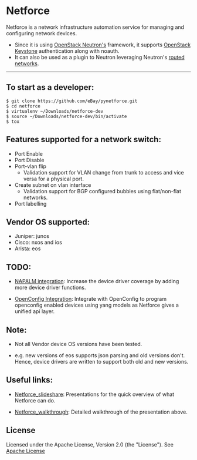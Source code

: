 # Netforce

Netforce is a network infrastructure automation service for managing and
configuring network devices.

* Since it is using [OpenStack Neutron's] framework, it supports
  [OpenStack Keystone] authentication along with noauth.
* It can also be used as a plugin to Neutron leveraging Neutron's
  [routed networks].

----


## To start as a developer:

```
$ git clone https://github.com/eBay/pynetforce.git
$ cd netforce
$ virtualenv ~/Downloads/netforce-dev
$ source ~/Downloads/netforce-dev/bin/activate
$ tox
```


## Features supported for a network switch:

* Port Enable
* Port Disable
* Port-vlan flip
    * Validation support for VLAN change from trunk to access and vice versa
     for a physical port.
* Create subnet on vlan interface
    * Validation support for BGP configured bubbles using flat/non-flat
     networks.
* Port labelling

## Vendor OS supported:

* Juniper: junos
* Cisco: nxos and ios
* Arista: eos


## TODO:

- [NAPALM integration]: Increase the device driver coverage by adding more
   device driver functions.

- [OpenConfig Integration]: Integrate with OpenConfig to program openconfig
   enabled devices using yang models as Netforce gives a unified api layer.

[Kubernetes]: https://kubernetes.io/
[OpenStack Neutron's]: https://wiki.openstack.org/wiki/Neutron
[OpenStack Keystone]: https://wiki.openstack.org/wiki/Keystone
[routed networks]: https://specs.openstack.org/openstack/neutron-specs/specs/newton/routed-networks.html
[NAPALM integration]: https://github.com/napalm-automation
[OpenConfig Integration]: http://www.openconfig.net/
[Apache License]: http://www.apache.org/licenses/LICENSE-2.0.txt

## Note:

* Not all Vendor device OS versions have been tested.

* e.g. new versions of eos supports json parsing and old versions don't.
  Hence, device drivers are written to support both old and new versions.

## Useful links:

- [Netforce_slideshare]: Presentations for the quick overview of what Netforce can do.

- [Netforce_walkthrough]: Detailed walkthrough of the presentation above.

[Netforce_slideshare]: https://www.slideshare.net/aliasgarginwala/netforce-76964211
[Netforce_walkthrough]: https://www.youtube.com/watch?v=KX0LvsIXsU4 

## License

Licensed under the Apache License, Version 2.0 (the "License").
See [Apache License]

